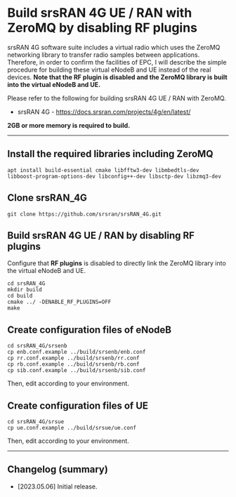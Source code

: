 # Build srsRAN 4G UE / RAN with ZeroMQ by disabling RF plugins
srsRAN 4G software suite includes a virtual radio which uses the ZeroMQ networking library to transfer radio samples between applications.
Therefore, in order to confirm the facilities of EPC, I will describe the simple procedure for building these virtual eNodeB and UE instead of the real devices.
**Note that the RF plugin is disabled and the ZeroMQ library is built into the virtual eNodeB and UE.**

Please refer to the following for building srsRAN 4G UE / RAN with ZeroMQ.
- srsRAN 4G - https://docs.srsran.com/projects/4g/en/latest/

**2GB or more memory is required to build.**

---

<h2 id="install_libs">Install the required libraries including ZeroMQ</h2>

```
apt install build-essential cmake libfftw3-dev libmbedtls-dev libboost-program-options-dev libconfig++-dev libsctp-dev libzmq3-dev
```

<h2 id="clone_srsran">Clone srsRAN_4G</h2>

```
git clone https://github.com/srsran/srsRAN_4G.git
```

<h2 id="build">Build srsRAN 4G UE / RAN by disabling RF plugins</h2>

Configure that **RF plugins** is disabled to directly link the ZeroMQ library into the virtual eNodeB and UE.
```
cd srsRAN_4G
mkdir build
cd build
cmake ../ -DENABLE_RF_PLUGINS=OFF
make
```

<h2 id="create_enb_config">Create configuration files of eNodeB</h2>

```
cd srsRAN_4G/srsenb
cp enb.conf.example ../build/srsenb/enb.conf
cp rr.conf.example ../build/srsenb/rr.conf
cp rb.conf.example ../build/srsenb/rb.conf
cp sib.conf.example ../build/srsenb/sib.conf
```
Then, edit according to your environment.

<h2 id="create_ue_config">Create configuration files of UE</h2>

```
cd srsRAN_4G/srsue
cp ue.conf.example ../build/srsue/ue.conf
```
Then, edit according to your environment.

---

<h2 id="changelog">Changelog (summary)</h2>

- [2023.05.06] Initial release.
